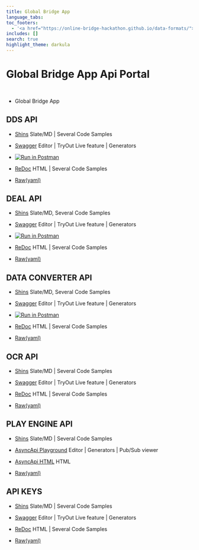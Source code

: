 ```yaml
---
title: Global Bridge App
language_tabs:
toc_footers:
  - '<a href="https://online-bridge-hackathon.github.io/data-formats/">Back to main site</a>'
includes: []
search: true
highlight_theme: darkula
---
```


# Global Bridge App Api Portal

```markdown

```
```markdown

```

* Global Bridge App


## DDS API

* [Shins](./dds/slate/index.html) Slate/MD | Several Code Samples

* [Swagger](https://editor.swagger.io/?url=https://online-bridge-hackathon.github.io/data-formats/dds/openapi.yaml) Editor | TryOut Live feature | Generators

* [![Run in Postman](https://run.pstmn.io/button.svg)](https://app.getpostman.com/run-collection/6f7f456b0d3c713e9e9c)

* [ReDoc](./dds/redoc/index.html) HTML | Several Code Samples

* [Raw(yaml)](./dds/openapi.yaml)

## DEAL API

* [Shins](./deal/slate/index.html) Slate/MD, Several Code Samples

* [Swagger](https://editor.swagger.io/?url=https://online-bridge-hackathon.github.io/data-formats/deal/openapi.yaml) Editor | TryOut Live feature | Generators

* [![Run in Postman](https://run.pstmn.io/button.svg)](https://app.getpostman.com/run-collection/cb3d59528ca7d1b647e1)

* [ReDoc](./deal/redoc/index.html) HTML | Several Code Samples

* [Raw(yaml)](./deal/openapi.yaml)

## DATA CONVERTER API

* [Shins](./data-converter/slate/index.html) Slate/MD, Several Code Samples

* [Swagger](https://editor.swagger.io/?url=https://online-bridge-hackathon.github.io/data-formats/data-converter/openapi.yaml) Editor | TryOut Live feature | Generators

* [![Run in Postman](https://run.pstmn.io/button.svg)](https://app.getpostman.com/run-collection/29ea5f6c54ac3cf86c83)

* [ReDoc](./data-converter/redoc/index.html) HTML | Several Code Samples

* [Raw(yaml)](./data-converter/openapi.yaml)

## OCR API

* [Shins](./ocr/slate/index.html) Slate/MD | Several Code Samples

* [Swagger](https://editor.swagger.io/?url=https://online-bridge-hackathon.github.io/data-formats/ocr/openapi.yaml) Editor | TryOut Live feature  | Generators

* [ReDoc](./ocr/redoc/index.html) HTML | Several Code Samples

* [Raw(yaml)](./ocr/openapi.yaml)

## PLAY ENGINE API

* [Shins](./play-engine/slate/index.html) Slate/MD | Several Code Samples

* [AsyncApi Playground](https://playground.asyncapi.io?url=https://online-bridge-hackathon.github.io/data-formats/play-engine/asyncapi.yaml) Editor | Generators | Pub/Sub viewer

* [AsyncApi HTML](./play-engine/html/index.html) HTML

* [Raw(yaml)](./play-engine/asyncapi.yaml)

## API KEYS
 
* [Shins](.//slate/index.html) Slate/MD | Several Code Samples

* [Swagger](https://editor.swagger.io/?url=) Editor | TryOut Live feature | Generators

* [ReDoc](.//redoc/index.html) HTML | Several Code Samples

* [Raw(yaml)](.//openapi.yaml)
